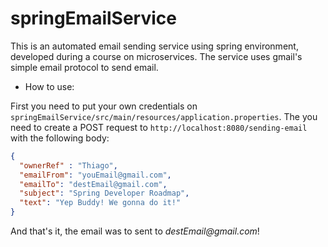 # springEmailService

This is an automated email sending service using spring environment, developed during a course on microservices.
The service uses gmail's simple email protocol to send email. 

* How to use: 

First you need to put your own credentials on `springEmailService/src/main/resources/application.properties`. The you need to create a POST request to `http://localhost:8080/sending-email` with the following body:
```json
{
  "ownerRef" : "Thiago",
  "emailFrom": "youEmail@gmail.com",
  "emailTo": "destEmail@gmail.com",
  "subject": "Spring Developer Roadmap",
  "text": "Yep Buddy! We gonna do it!"
}
```
And that's it, the email was to sent to _destEmail@gmail.com_!

